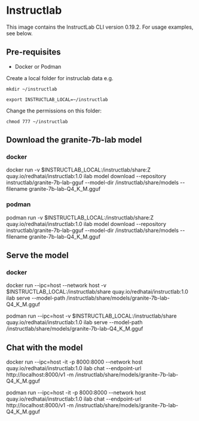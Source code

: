 # Instructlab 

This image contains the InstructLab CLI version 0.19.2.  For usage examples, see below.

## Pre-requisites

* Docker or Podman

Create a local folder for instruclab data e.g.

`mkdir ~/instructlab`

`export INSTRUCTLAB_LOCAL=~/instructlab`

Change the permissions on this folder:

`chmod 777 ~/instructlab`

## Download the granite-7b-lab model

### docker

docker run -v $INSTRUCTLAB_LOCAL:/instructlab/share:Z quay.io/redhatai/instructlab:1.0 ilab model download --repository instructlab/granite-7b-lab-gguf  --model-dir /instructlab/share/models --filename granite-7b-lab-Q4_K_M.gguf 

### podman

podman run -v $INSTRUCTLAB_LOCAL:/instructlab/share:Z quay.io/redhatai/instructlab:1.0 ilab model download --repository instructlab/granite-7b-lab-gguf  --model-dir /instructlab/share/models --filename granite-7b-lab-Q4_K_M.gguf 


## Serve the model

### docker

docker run --ipc=host --network host   -v $INSTRUCTLAB_LOCAL:/instructlab/share quay.io/redhatai/instructlab:1.0 ilab serve --model-path /instructlab/share/models/granite-7b-lab-Q4_K_M.gguf  

podman run --ipc=host  -v $INSTRUCTLAB_LOCAL:/instructlab/share quay.io/redhatai/instructlab:1.0 ilab serve --model-path /instructlab/share/models/granite-7b-lab-Q4_K_M.gguf  


## Chat with the model

docker run --ipc=host -it -p 8000:8000 --network host  quay.io/redhatai/instructlab:1.0 ilab chat  --endpoint-url http://localhost:8000/v1 -m /instructlab/share/models/granite-7b-lab-Q4_K_M.gguf

podman run --ipc=host -it -p 8000:8000 --network host  quay.io/redhatai/instructlab:1.0 ilab chat  --endpoint-url http://localhost:8000/v1 -m /instructlab/share/models/granite-7b-lab-Q4_K_M.gguf
